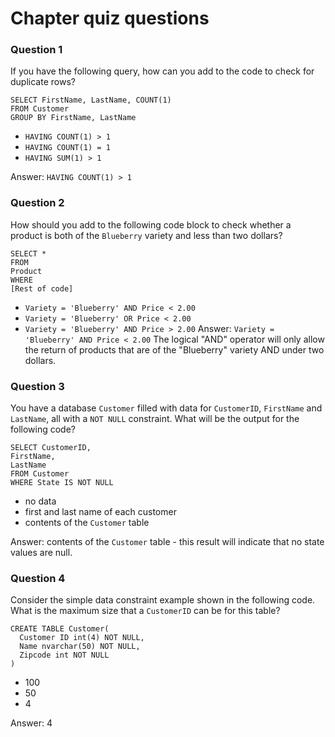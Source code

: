 # Chapter quiz questions
### Question 1
If you have the following query, how can you add to the code to check for duplicate rows?
```
SELECT FirstName, LastName, COUNT(1)
FROM Customer
GROUP BY FirstName, LastName
```
* ` HAVING COUNT(1) > 1 `
* ` HAVING COUNT(1) = 1 `
* ` HAVING SUM(1) > 1 `

Answer: ` HAVING COUNT(1) > 1 `

### Question 2
How should you add to the following code block to check whether a product is both of the `Blueberry` variety and less than two dollars?
```
SELECT *
FROM
Product
WHERE
[Rest of code]
```
* `
Variety = 'Blueberry'
AND
Price < 2.00 
`
* `
Variety = 'Blueberry'
OR
Price < 2.00
`
* `
Variety = 'Blueberry'
AND
Price > 2.00
`
Answer: 
`
Variety = 'Blueberry'
AND
Price < 2.00
`
The logical "AND" operator will only allow the return of products that are of the "Blueberry" variety AND under two dollars.

### Question 3
You have a database `Customer` filled with data for `CustomerID`, `FirstName` and `LastName`, all with a `NOT NULL` constraint. What will be the output for the following code?
```
SELECT CustomerID,
FirstName,
LastName
FROM Customer
WHERE State IS NOT NULL
```
* no data
* first and last name of each customer
* contents of the `Customer` table

Answer: contents of the `Customer` table - this result will indicate that no state values are null.

### Question 4
Consider the simple data constraint example shown in the following code. What is the maximum size that a `CustomerID` can be for this table?
``` 
CREATE TABLE Customer(
  Customer ID int(4) NOT NULL,
  Name nvarchar(50) NOT NULL,
  Zipcode int NOT NULL
)
```
* 100
* 50
* 4

Answer: 4